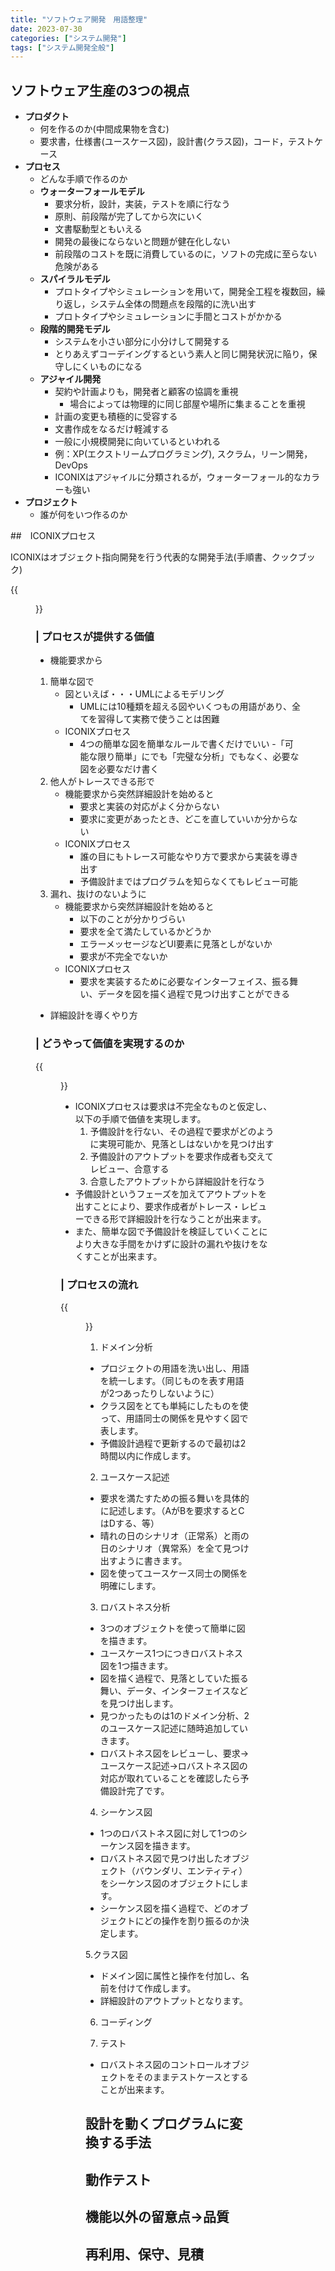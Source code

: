 ```yaml
---
title: "ソフトウェア開発　用語整理"
date: 2023-07-30
categories: ["システム開発"]
tags: ["システム開発全般"]
---
```

## ソフトウェア生産の3つの視点
- **プロダクト**
    - 何を作るのか(中間成果物を含む)
    - 要求書，仕様書(ユースケース図)，設計書(クラス図)，コード，テストケース
- **プロセス**
    - どんな手順で作るのか
    - **ウォーターフォールモデル**
        - 要求分析，設計，実装，テストを順に行なう
        - 原則、前段階が完了してから次にいく
        - 文書駆動型ともいえる
        - 開発の最後にならないと問題が健在化しない
        - 前段階のコストを既に消費しているのに，ソフトの完成に至らない危険がある
    - **スパイラルモデル**
        - プロトタイプやシミュレーションを用いて，開発全工程を複数回，繰り返し，システム全体の問題点を段階的に洗い出す
        - プロトタイプやシミュレーションに手間とコストがかかる
    - **段階的開発モデル**
        - システムを小さい部分に小分けして開発する
        - とりあえずコーデイングするという素人と同じ開発状況に陥り，保守しにくいものになる
    - **アジャイル開発**
        - 契約や計画よりも，開発者と顧客の協調を重視
            - 場合によっては物理的に同じ部屋や場所に集まることを重視
        - 計画の変更も積極的に受容する
        - 文書作成をなるだけ軽減する
        - 一般に小規模開発に向いているといわれる
        - 例：XP(エクストリームプログラミング), スクラム，リーン開発，DevOps
        - ICONIXはアジャイルに分類されるが，ウォーターフォール的なカラーも強い
- **プロジェクト**
    - 誰が何をいつ作るのか

##　ICONIXプロセス 

ICONIXはオブジェクト指向開発を行う代表的な開発手法(手順書、クックブック)

{{<figure src="https://inusarukiji139.github.io/post/software_development/ICONIX.png" alt="ICONIX" width="75%">}}


### | プロセスが提供する価値
- 機能要求から
1. 簡単な図で
    - 図といえば・・・UMLによるモデリング
        - UMLには10種類を超える図やいくつもの用語があり、全てを習得して実務で使うことは困難
    - ICONIXプロセス
        - 4つの簡単な図を簡単なルールで書くだけでいい
        -「可能な限り簡単」にでも「完璧な分析」でもなく、必要な図を必要なだけ書く
2. 他人がトレースできる形で
    - 機能要求から突然詳細設計を始めると
        - 要求と実装の対応がよく分からない
        - 要求に変更があったとき、どこを直していいか分からない
    - ICONIXプロセス
        - 誰の目にもトレース可能なやり方で要求から実装を導き出す
        - 予備設計まではプログラムを知らなくてもレビュー可能
3. 漏れ、抜けのないように
    - 機能要求から突然詳細設計を始めると
        - 以下のことが分かりづらい
        - 要求を全て満たしているかどうか
        - エラーメッセージなどUI要素に見落としがないか
        - 要求が不完全でないか
    - ICONIXプロセス
        - 要求を実装するために必要なインターフェイス、振る舞い、データを図を描く過程で見つけ出すことができる
- 詳細設計を導くやり方

### | どうやって価値を実現するのか

{{<figure src="https://inusarukiji139.github.io/post/software_development/ICONIX2.png" alt="ICONIX" width="75%">}}

- ICONIXプロセスは要求は不完全なものと仮定し、以下の手順で価値を実現します。
    1. 予備設計を行ない、その過程で要求がどのように実現可能か、見落としはないかを見つけ出す
    2. 予備設計のアウトプットを要求作成者も交えてレビュー、合意する
    3. 合意したアウトプットから詳細設計を行なう
- 予備設計というフェーズを加えてアウトプットを出すことにより、要求作成者がトレース・レビューできる形で詳細設計を行なうことが出来ます。
- また、簡単な図で予備設計を検証していくことにより大きな手間をかけずに設計の漏れや抜けをなくすことが出来ます。

### | プロセスの流れ

{{<figure src="https://inusarukiji139.github.io/post/software_development/ICONIX3.png" alt="ICONIX" width="75%">}}

1. ドメイン分析
- プロジェクトの用語を洗い出し、用語を統一します。（同じものを表す用語が2つあったりしないように）
- クラス図をとても単純にしたものを使って、用語同士の関係を見やすく図で表します。
- 予備設計過程で更新するので最初は2時間以内に作成します。

2. ユースケース記述
- 要求を満たすための振る舞いを具体的に記述します。（AがBを要求するとCはDする、等）
- 晴れの日のシナリオ（正常系）と雨の日のシナリオ（異常系）を全て見つけ出すように書きます。
- 図を使ってユースケース同士の関係を明確にします。

3. ロバストネス分析
- 3つのオブジェクトを使って簡単に図を描きます。
- ユースケース1つにつきロバストネス図を1つ描きます。
- 図を描く過程で、見落としていた振る舞い、データ、インターフェイスなどを見つけ出します。
- 見つかったものは1のドメイン分析、2のユースケース記述に随時追加していきます。
- ロバストネス図をレビューし、要求→ユースケース記述→ロバストネス図の対応が取れていることを確認したら予備設計完了です。

4. シーケンス図
- 1つのロバストネス図に対して1つのシーケンス図を描きます。
- ロバストネス図で見つけ出したオブジェクト（バウンダリ、エンティティ）をシーケンス図のオブジェクトにします。
- シーケンス図を描く過程で、どのオブジェクトにどの操作を割り振るのか決定します。

5.クラス図
- ドメイン図に属性と操作を付加し、名前を付けて作成します。
- 詳細設計のアウトプットとなります。

6. コーディング

7. テスト
- ロバストネス図のコントロールオブジェクトをそのままテストケースとすることが出来ます。

## 設計を動くプログラムに変換する手法
## 動作テスト
## 機能以外の留意点→品質
## 再利用、保守、見積
